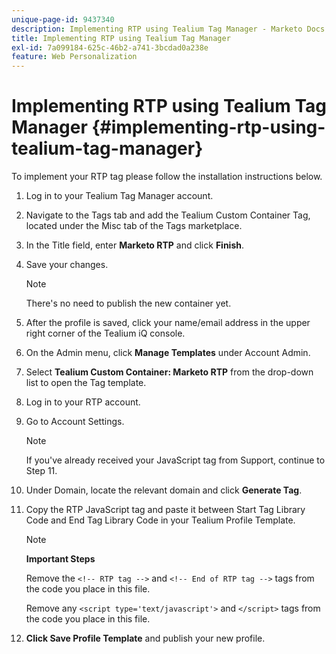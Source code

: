 ```yaml
---
unique-page-id: 9437340
description: Implementing RTP using Tealium Tag Manager - Marketo Docs - Product Documentation
title: Implementing RTP using Tealium Tag Manager
exl-id: 7a099184-625c-46b2-a741-3bcdad0a238e
feature: Web Personalization
---
```

# Implementing RTP using Tealium Tag Manager {#implementing-rtp-using-tealium-tag-manager}

To implement your RTP tag please follow the installation instructions below.

1. Log in to your Tealium Tag Manager account.

1. Navigate to the Tags tab and add the Tealium Custom Container Tag, located under the Misc tab of the Tags marketplace.

1. In the Title field, enter **Marketo RTP** and click **Finish**.

1. Save your changes.

   >[!NOTE]
   >
   >There's no need to publish the new container yet.

1. After the profile is saved, click your name/email address in the upper right corner of the Tealium iQ console.

1. On the Admin menu, click **Manage Templates** under Account Admin.

1. Select **Tealium Custom Container: Marketo RTP** from the drop-down list to open the Tag template.

1. Log in to your RTP account.

1. Go to Account Settings.

   >[!NOTE]
   >
   >If you've already received your JavaScript tag from Support, continue to Step 11.

1. Under Domain, locate the relevant domain and click **Generate Tag**.

1. Copy the RTP JavaScript tag and paste it between Start Tag Library Code and End Tag Library Code in your Tealium Profile Template.

   >[!NOTE]
   >
   >**Important Steps**
   >
   >Remove the `<!-- RTP tag -->` and `<!-- End of RTP tag -->` tags from the code you place in this file.
   >
   >Remove any `<script type='text/javascript'>` and `</script>` tags from the code you place in this file.

1. **Click Save Profile Template** and publish your new profile.
